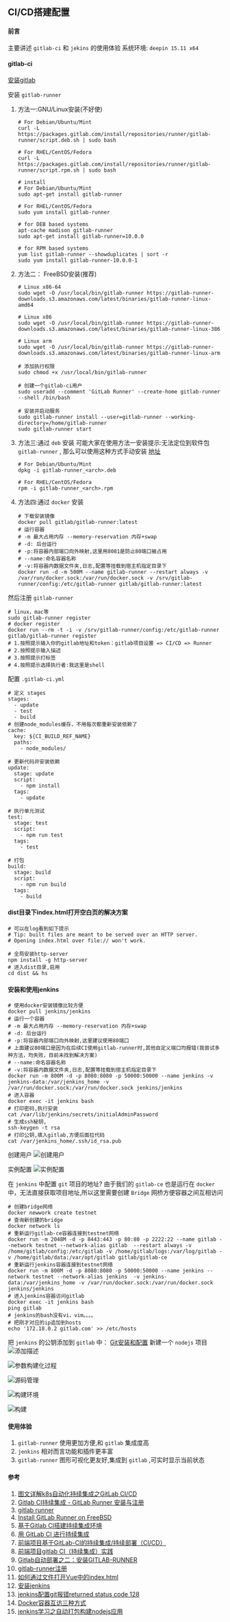 ## CI/CD搭建配置

#### 前言
主要讲述 `gitlab-ci` 和 `jekins` 的使用体验
系统环境: `deepin 15.11 x64`

#### gitlab-ci
[安装gitlab](../Linux/docker安装和使用gitlab.md '安装gitlab')

安装 `gitlab-runner`
1. 方法一:GNU/Linux安装(不好使)
    ```SHELL
    # For Debian/Ubuntu/Mint
    curl -L https://packages.gitlab.com/install/repositories/runner/gitlab-runner/script.deb.sh | sudo bash

    # For RHEL/CentOS/Fedora
    curl -L https://packages.gitlab.com/install/repositories/runner/gitlab-runner/script.rpm.sh | sudo bash

    # install
    # For Debian/Ubuntu/Mint
    sudo apt-get install gitlab-runner

    # For RHEL/CentOS/Fedora
    sudo yum install gitlab-runner

    # for DEB based systems
    apt-cache madison gitlab-runner
    sudo apt-get install gitlab-runner=10.0.0

    # for RPM based systems
    yum list gitlab-runner --showduplicates | sort -r
    sudo yum install gitlab-runner-10.0.0-1
    ```
1. 方法二： FreeBSD安装(推荐)
    ```SHELL
    # Linux x86-64
    sudo wget -O /usr/local/bin/gitlab-runner https://gitlab-runner-downloads.s3.amazonaws.com/latest/binaries/gitlab-runner-linux-amd64

    # Linux x86
    sudo wget -O /usr/local/bin/gitlab-runner https://gitlab-runner-downloads.s3.amazonaws.com/latest/binaries/gitlab-runner-linux-386

    # Linux arm
    sudo wget -O /usr/local/bin/gitlab-runner https://gitlab-runner-downloads.s3.amazonaws.com/latest/binaries/gitlab-runner-linux-arm

    # 添加执行权限
    sudo chmod +x /usr/local/bin/gitlab-runner

    # 创建一个gitlab-ci用户
    sudo useradd --comment 'GitLab Runner' --create-home gitlab-runner --shell /bin/bash

    # 安装并启动服务
    sudo gitlab-runner install --user=gitlab-runner --working-directory=/home/gitlab-runner
    sudo gitlab-runner start
    ```
1. 方法三:通过 `deb` 安装
    可能大家在使用方法一安装提示:无法定位到软件包 `gitlab-runner` , 那么可以使用这种方式手动安装 [地址](https://gitlab-runner-downloads.s3.amazonaws.com/latest/index.html '地址')
    ```SHELL
    # For Debian/Ubuntu/Mint
    dpkg -i gitlab-runner_<arch>.deb

    # For RHEL/CentOS/Fedora
    rpm -i gitlab-runner_<arch>.rpm
    ```
1. 方法四:通过 `docker` 安装
    ```SHELL
    # 下载安装镜像
    docker pull gitlab/gitlab-runner:latest
    # 运行容器
    # -m 最大占用内存 --memory-reservation 内存+swap
    # -d: 后台运行
    # -p:将容器内部端口向外映射,这里用8081是防止80端口被占用
    # --name:命名容器名称
    # -v:将容器内数据文件夹,日志,配置等挂载到宿主机指定目录下
    docker run -d -m 500M --name gitlab-runner --restart always -v /var/run/docker.sock:/var/run/docker.sock -v /srv/gitlab-runner/config:/etc/gitlab-runner gitlab/gitlab-runner:latest
    ```

然后注册 `gitlab-runner`
```SHELL
# linux，mac等
sudo gitlab-runner register
# docker register
docker run --rm -t -i -v /srv/gitlab-runner/config:/etc/gitlab-runner gitlab/gitlab-runner register
# 1.按照提示输入你的gitlab地址和token：gitlab项目设置 => CI/CD => Runner
# 2.按照提示输入描述
# 3.按照提示打标签
# 4.按照提示选择执行者:我这里是shell
```

配置 `.gitlab-ci.yml`
```SHELL
# 定义 stages
stages:
  - update
  - test
  - build
# 创建node_modules缓存，不用每次都重新安装依赖了
cache:
  key: ${CI_BUILD_REF_NAME}
  paths:
    - node_modules/

# 更新代码并安装依赖
update:
  stage: update
  script:
    - npm install
  tags:
    - update

# 执行单元测试
test:
  stage: test
  script:
    - npm run test
  tags:
    - test

# 打包
build:
  stage: build
  script:
    - npm run build
  tags:
    - build
```


#### dist目录下index.html打开空白页的解决方案
```SHELL
# 可以在log看到如下提示
# Tip: built files are meant to be served over an HTTP server.
# Opening index.html over file:// won't work.

# 全局安装http-server
npm install -g http-server
# 进入dist目录,启用
cd dist && hs
```

#### 安装和使用jenkins
```SHELL
# 使用docker安装镜像比较方便
docker pull jenkins/jenkins
# 运行一个容器
# -m 最大占用内存 --memory-reservation 内存+swap
# -d: 后台运行
# -p:将容器内部端口向外映射,这里建议使用80端口
# 上面建议80端口是因为在后续CI使用gitlab-runner时,其他自定义端口均报错(我尝试多种方法，均失败，目前未找到解决方案)
# --name:命名容器名称
# -v:将容器内数据文件夹,日志,配置等挂载到宿主机指定目录下
docker run -m 800M -d -p 8080:8080 -p 50000:50000 --name jenkins -v jenkins-data:/var/jenkins_home -v /var/run/docker.sock:/var/run/docker.sock jenkins/jenkins
# 进入容器
docker exec -it jenkins bash
# 打印密码,执行安装
cat /var/lib/jenkins/secrets/initialAdminPassword
# 生成ssh秘钥,
ssh-keygen -t rsa
# 打印公钥,填入gitlab,方便后面拉代码
cat /var/jenkins_home/.ssh/id_rsa.pub
```
创建用户
![创建用户](/images/git/CI和CD搭建配置/jenkins_01.png '创建用户')

实例配置
![实例配置](/images/git/CI和CD搭建配置/jenkins_02.png '实例配置')

在 `jenkins` 中配置 `git` 项目的地址?
由于我们的 `gitlab-ce` 也是运行在 `docker` 中，无法直接获取项目地址,所以这里需要创建 `Bridge` 网桥方便容器之间互相访问
```SHELL
# 创建bridge网络
docker newwork create testnet
# 查询新创建的bridge
docker network ls
# 重新运行gitlab-ce容器连接到testnet网络
docker run -m 2048M -d -p 8443:443 -p 80:80 -p 2222:22 --name gitlab --network testnet --network-alias gitlab  --restart always -v /home/gitlab/config:/etc/gitlab -v /home/gitlab/logs:/var/log/gitlab -v /home/gitlab/data:/var/opt/gitlab gitlab/gitlab-ce
# 重新运行jenkins容器连接到testnet网络
docker run -m 800M -d -p 8080:8080 -p 50000:50000 --name jenkins --network testnet --network-alias jenkins  -v jenkins-data:/var/jenkins_home -v /var/run/docker.sock:/var/run/docker.sock jenkins/jenkins
# 进入jenkins容器访问gitlab
docker exec -it jenkins bash
ping gitlab
# jenkins的bash没有vi，vim。。。。
# 把刚才对应的ip追加到hosts
echo '172.18.0.2 gitlab.com' >> /etc/hosts
```
把 `jenkins` 的公钥添加到 `gitlab` 中： [Git安装和配置](./Git安装和配置 'Git安装和配置')
新建一个 `nodejs` 项目
![添加描述](/images/git/CI和CD搭建配置/jenkins_03.png '添加描述')

![参数构建化过程](/images/git/CI和CD搭建配置/jenkins_04.png '参数构建化过程')

![源码管理](/images/git/CI和CD搭建配置/jenkins_05.png '源码管理')

![构建环境](/images/git/CI和CD搭建配置/jenkins_06.png '构建环境')

![构建](/images/git/CI和CD搭建配置/jenkins_07.png '构建')

#### 使用体验
1. `gitlab-runner` 使用更加方便,和 `gitlab` 集成度高
1. `jenkins` 相对而言功能和插件更丰富
1. `gitlab-runner` 图形可视化更友好,集成到 `gitlab` ,可实时显示当前状态

#### 参考
1. [图文详解k8s自动化持续集成之GitLab CI/CD](https://www.cnblogs.com/sunsky303/p/10775126.html '图文详解k8s自动化持续集成之GitLab')
1. [Gitlab CI持续集成 - GitLab Runner 安装与注册](https://www.jianshu.com/p/fab407ddfed0 'Gitlab CI持续集成 - GitLab Runner 安装与注册')
1. [gitlab runner](https://docs.gitlab.com/runner/install/index.html 'gitlab runner')
1. [Install GitLab Runner on FreeBSD](https://docs.gitlab.com/runner/install/freebsd.html 'Install GitLab Runner on FreeBSD')
1. [基于Gitlab CI搭建持续集成环境](https://www.jianshu.com/p/705428ca1410 '基于Gitlab CI搭建持续集成环境')
1. [用 GitLab CI 进行持续集成](https://scarletsky.github.io/2016/07/29/use-gitlab-ci-for-continuous-integration/ '用 GitLab CI 进行持续集成')
1. [前端项目基于GitLab-CI的持续集成/持续部署（CI/CD）](https://juejin.im/post/5c015f4ae51d453244120d86 '前端项目基于GitLab-CI的持续集成/持续部署（CI/CD）')
1. [前端项目gitlab CI（持续集成）实践](https://github.com/WarpPrism/Blog/issues/38 '前端项目gitlab CI（持续集成）实践')
1. [Gitlab自动部署之二：安装GITLAB-RUNNER](https://juejin.im/post/5cb92a3ae51d456e5f76c485 'Gitlab自动部署之二：安装GITLAB-RUNNER')
1. [gitlab-runner注册](https://docs.gitlab.com/runner/register/index.html#docker 'gitlab-runner注册')
1. [如何通过文件打开Vue中的index.html](https://www.sail.name/2017/06/10/how-to-open-index-html-of-vue-over-file/ '如何通过文件打开Vue中的index.html')
1. [安装jenkins](https://jenkins.io/zh/doc/book/installing/ '安装jenkins')
1. [jenkins配置git报错returned status code 128](https://blog.csdn.net/oceanyang520/article/details/100583187 'jenkins配置git报错returned status code 128')
1. [Docker容器互访三种方式](https://www.cnblogs.com/shenh/p/9714547.html 'Docker容器互访三种方式')
1. [jenkins学习之自动打包构建nodejs应用](https://www.cnblogs.com/vipzhou/p/7890016.html 'jenkins学习之自动打包构建nodejs应用')


